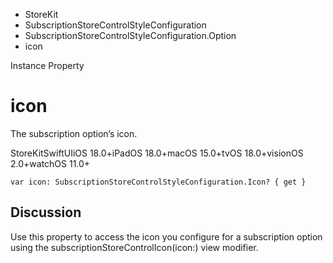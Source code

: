 

- StoreKit
- SubscriptionStoreControlStyleConfiguration
- SubscriptionStoreControlStyleConfiguration.Option
-  icon 

Instance Property

# icon

The subscription option’s icon.

StoreKitSwiftUIiOS 18.0+iPadOS 18.0+macOS 15.0+tvOS 18.0+visionOS 2.0+watchOS 11.0+

``` source
var icon: SubscriptionStoreControlStyleConfiguration.Icon? { get }
```

## Discussion

Use this property to access the icon you configure for a subscription option using the subscriptionStoreControlIcon(icon:) view modifier.

